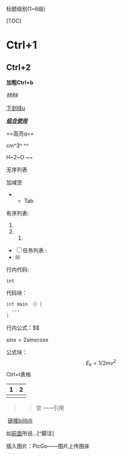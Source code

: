 标题级别(1~6级)

[TOC]

# 	Ctrl+1

## Ctrl+2

**加粗Ctrl+b**

*倾斜i*

<u>下划线u</u>

***<u>组合使用</u>***

==高亮q==

cm^3^ ^^

H~2~O ~~

无序列表

加减空

- 
  - Tab

有序列表:

1. 
2.  
   1. 

- [ ] 任务列表 :
- [x] 

行内代码:

`int`

代码块：

```java
int main （）{
  ...
}
```

行内公式：$$

$sinx=2sinxcosx$

公式块：
$$
E_k =1/2mv^2
\tag{1.1}
$$
Ctrl+t表格

| 1    | 2    |
| ---- | ---- |
|      |      |

> > 空 ——引用

​	[链接bilibili](https://www.bilibili.com)

如[前面](#Ctrl+1)所说...[^脚注]

插入图片：PicGo——图片上传图床 

[^]: yyds